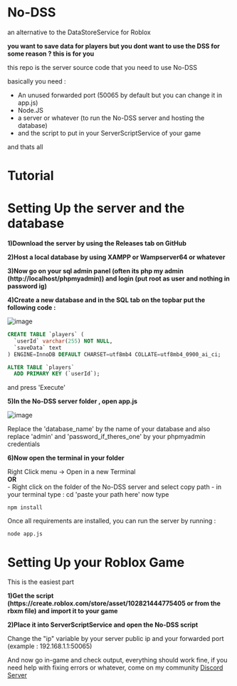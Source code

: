 # No-DSS
an alternative to the DataStoreService for Roblox
<p><b>you want to save data for players but you dont want to use the DSS for some reason ? this is for you</b></p>



<p>this repo is the server source code that you need to use No-DSS</p>

basically you need :
  - An unused forwarded port (50065 by default but you can change it in app.js)
  - Node.JS
  - a server or whatever (to run the No-DSS server and hosting the database)
  - and the script to put in your ServerScriptService of your game
<p>and thats all</p>


# Tutorial
# Setting Up the server and the database

<p><b>1)Download the server by using the Releases tab on GitHub</b></p>

<p><b>2)Host a local database by using XAMPP or Wampserver64 or whatever</b></p>


<p><b>3)Now go on your sql admin panel (often its php my admin (http://localhost/phpmyadmin)) and login (put root as user and nothing in password ig) </b></p>

<p><b>4)Create a new database and in the SQL tab on the topbar put the following code :</b></p>

![image](https://github.com/user-attachments/assets/57cc804c-0c71-48f9-9f0e-e6af5ae278f3)


```sql
CREATE TABLE `players` (
  `userId` varchar(255) NOT NULL,
  `saveData` text
) ENGINE=InnoDB DEFAULT CHARSET=utf8mb4 COLLATE=utf8mb4_0900_ai_ci;

ALTER TABLE `players`
  ADD PRIMARY KEY (`userId`);
```
and press 'Execute'

<p><b>5)In the No-DSS server folder , open app.js</b></p>

![image](https://github.com/user-attachments/assets/daf5241f-f534-4250-b700-aa8ae806f725)

Replace the 'database_name' by the name of your database and also replace 'admin' and 'password_if_theres_one' by your phpmyadmin credentials

<p><b>6)Now open the terminal in your folder </b></p>
<p>Right Click menu -> Open in a new Terminal <br>
<b>OR</b> <br>
- Right click on the folder of the No-DSS server and select copy path
- in your terminal type : cd 'paste your path here'
 now type 
</p>
 
 ```
 npm install
 ```
Once all requirements are installed, you can run the server by running :
 ```
 node app.js
 ```
# Setting Up your Roblox Game
This is the easiest part <br>
<p><b>1)Get the script (https://create.roblox.com/store/asset/102821444775405 or from the rbxm file) and import it to your game</b></p>
<p><b>2)Place it into ServerScriptService and open the No-DSS script</b></p>

Change the "ip" variable by your server public ip and your forwarded port (example : 192.168.1.1:50065) <br>

And now go in-game and check output, everything should work fine, if you need help with fixing errors or whatever, come on my community [Discord Server](https://discord.com/invite/QnBrxurD9g)





